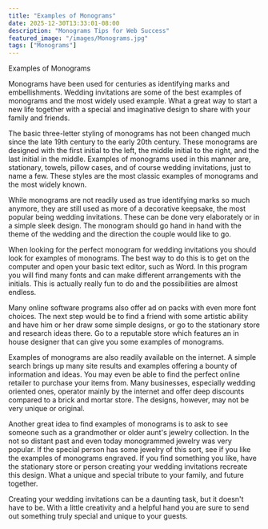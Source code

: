```yaml
---
title: "Examples of Monograms"
date: 2025-12-30T13:33:01-08:00
description: "Monograms Tips for Web Success"
featured_image: "/images/Monograms.jpg"
tags: ["Monograms"]
---
```


Examples of Monograms

Monograms have been used for centuries as identifying marks and embellishments. Wedding invitations are some of the best examples of monograms and the most widely used example. What a great way to start a new life together with a special and imaginative design to share with your family and friends. 

The basic three-letter styling of monograms has not been changed much since the late 19th century to the early 20th century. These monograms are designed with the first initial to the left, the middle initial to the right, and the last initial in the middle. Examples of monograms used in this manner are, stationary, towels, pillow cases, and of course wedding invitations, just to name a few. These styles are the most classic examples of monograms and the most widely known. 

While monograms are not readily used as true identifying marks so much anymore, they are still used as more of a decorative keepsake, the most popular being wedding invitations. These can be done very elaborately or in a simple sleek design. The monogram should go hand in hand with the theme of the wedding and the direction the couple would like to go.  

When looking for the perfect monogram for wedding invitations you should look for examples of monograms. The best way to do this is to get on the computer and open your basic text editor, such as Word. In this program you will find many fonts and can make different arrangements with the initials. This is actually really fun to do and the possibilities are almost endless. 

Many online software programs also offer ad on packs with even more font choices. The next step would be to find a friend with some artistic ability and have him or her draw some simple designs, or go to the stationary store and research ideas there. Go to a reputable store which features an in house designer that can give you some examples of monograms. 

Examples of monograms are also readily available on the internet. A simple search brings up many site results and examples offering a bounty of information and ideas. You may even be able to find the perfect online retailer to purchase your items from. Many businesses, especially wedding oriented ones, operator mainly by the internet and offer deep discounts compared to a brick and mortar store. The designs, however, may not be very unique or original.

Another great idea to find examples of monograms is to ask to see someone such as a grandmother or older aunt's jewelry collection. In the not so distant past and even today monogrammed jewelry was very popular. If the special person has some jewelry of this sort, see if you like the examples of monograms engraved. If you find something you like, have the stationary store or person creating your wedding invitations recreate this design. What a unique and special tribute to your family, and future together.  

Creating your wedding invitations can be a daunting task, but it doesn't have to be. With a little creativity and a helpful hand you are sure to send out something truly special and unique to your guests. 

